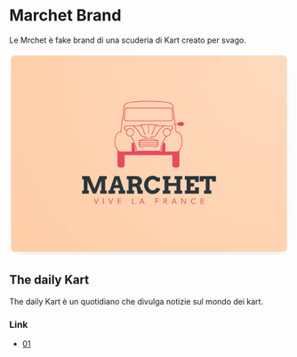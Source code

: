 # Marchet Brand
Le Mrchet è fake brand di una scuderia di Kart creato per svago.

![](images/logo.png)

## The daily Kart
The daily Kart è un quotidiano che divulga notizie sul mondo dei kart.

### Link
* [01](https://newspaper.jaguarpaw.co.uk/)
